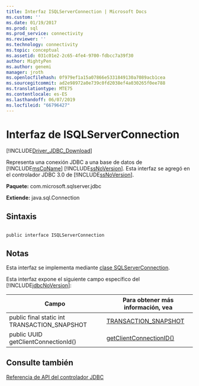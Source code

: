 ```yaml
---
title: Interfaz ISQLServerConnection | Microsoft Docs
ms.custom: ''
ms.date: 01/19/2017
ms.prod: sql
ms.prod_service: connectivity
ms.reviewer: ''
ms.technology: connectivity
ms.topic: conceptual
ms.assetid: 031c01e2-2c65-4fe4-9700-fdbcc7a39f30
author: MightyPen
ms.author: genemi
manager: jroth
ms.openlocfilehash: 0f979ef1a15a07866e5331849130a7089acb1cea
ms.sourcegitcommit: ad2e98972a0e739c0fd2038ef4a030265f0ee788
ms.translationtype: MTE75
ms.contentlocale: es-ES
ms.lasthandoff: 06/07/2019
ms.locfileid: "66796427"
---
```

# <a name="isqlserverconnection-interface"></a>Interfaz de ISQLServerConnection
[!INCLUDE[Driver_JDBC_Download](../../../includes/driver_jdbc_download.md)]

  Representa una conexión JDBC a una base de datos de [!INCLUDE[msCoName](../../../includes/msconame_md.md)] [!INCLUDE[ssNoVersion](../../../includes/ssnoversion-md.md)]. Esta interfaz se agregó en el controlador JDBC 3.0 de [!INCLUDE[ssNoVersion](../../../includes/ssnoversion-md.md)].  
  
 **Paquete:** com.microsoft.sqlserver.jdbc  
  
 **Extiende:** java.sql.Connection  
  
## <a name="syntax"></a>Sintaxis  
  
```  
  
public interface ISQLServerConnection  
```  
  
## <a name="remarks"></a>Notas  
 Esta interfaz se implementa mediante [clase SQLServerConnection](../../../connect/jdbc/reference/sqlserverconnection-class.md).  
  
 Esta interfaz expone el siguiente campo específico del [!INCLUDE[jdbcNoVersion](../../../includes/jdbcnoversion_md.md)]:  
  
|Campo|Para obtener más información, vea|  
|-----------|-------------------------------|  
|public final static int TRANSACTION_SNAPSHOT|[TRANSACTION_SNAPSHOT](../../../connect/jdbc/reference/transaction-snapshot-field-sqlserverconnection.md)|  
|public UUID getClientConnectionId()|[getClientConnectionID()](../../../connect/jdbc/reference/getclientconnectionid-method-sqlserverconnection.md)|  
  
## <a name="see-also"></a>Consulte también  
 [Referencia de API del controlador JDBC](../../../connect/jdbc/reference/jdbc-driver-api-reference.md)  
  
  
